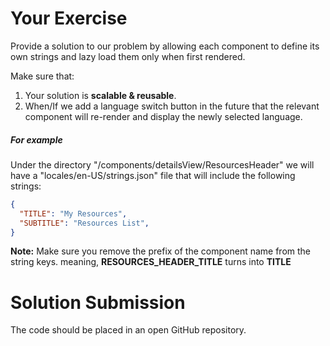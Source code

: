 # Your Exercise
Provide a solution to our problem by allowing each component to define its own strings and lazy load them only when first rendered.

Make sure that:

1. Your solution is **scalable & reusable**.
2. When/If we add a language switch button in the future that the relevant component will re-render and display the newly selected language. 

##### For example
Under the directory "/components/detailsView/ResourcesHeader" we will have a "locales/en-US/strings.json" file that will include the following strings:

```json
{
  "TITLE": "My Resources",
  "SUBTITLE": "Resources List",
}
```

**Note:** Make sure you remove the prefix of the component name from the string keys.
meaning, **RESOURCES_HEADER_TITLE** turns into **TITLE**

# Solution Submission

The code should be placed in an open GitHub repository.
